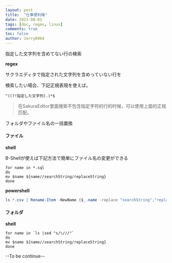 ```yaml
---
layout: post
title:  "仕事便利帳"
date: 2021-08-01
tags: [doc, regex, linux]
comments: true
toc: false
author: Jerry8964
---
```




<detail><summary>指定した文字列を含めてない行の検索</summary>

<p>

**regex**

サクラエディタで指定された文字列を含めっていない行を

検索したい場合、下記正規表現を使えば。

```
^((?!指定した文字列).)*$
```

> 在SakuraEditor里面搜索不包含指定字符的行的时候，可以使用上面的正规匹配。

</p>

</detail>



<detail><summary>フォルダやファイル名の一括置換</summary>

<p>

#### ファイル

**shell**

B-Shellが使えば下記方法で簡単にファイル名の変更ができる

```shell
for name in *.sql
do
mv $name ${name//searchString/replaceString}
done
```

**powershell**

```powershell
ls *.csv | Rename-Item -NewName {$_.name -replace "searchString","replaceString"}
```

#### フォルダ

**shell**

```shell
for name in `ls |sed "s/\///"`
do
mv $name ${name//searchString/replaceString}
done
```

</p>

</detail>

--To be continue--

